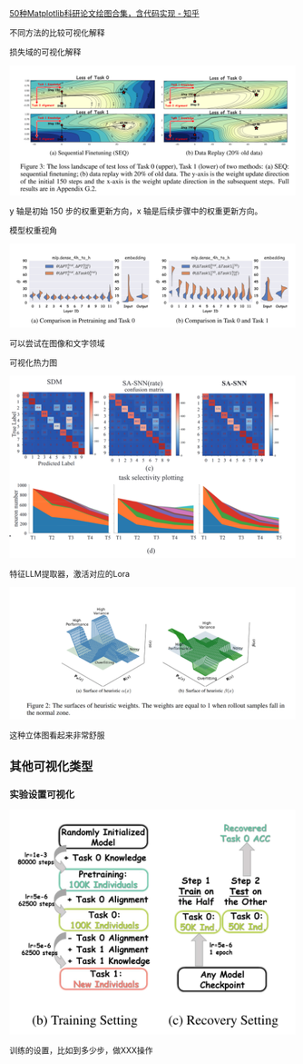 [50种Matplotlib科研论文绘图合集，含代码实现 - 知乎](https://zhuanlan.zhihu.com/p/220345912)





不同方法的比较可视化解释

损失域的可视化解释

![image-20250625195140114](image-20250625195140114.png)

y 轴是初始 150 步的权重更新方向，x 轴是后续步骤中的权重更新方向。



模型权重视角

![image-20250625195322789](image-20250625195322789.png)

可以尝试在图像和文字领域



可视化热力图

![image-20250625195601738](image-20250625195601738.png)





特征LLM提取器，激活对应的Lora







![image-20250626214209785](image-20250626214209785.png)

这种立体图看起来非常舒服





## 其他可视化类型

### 实验设置可视化

![image-20250705192713012](image-20250705192713012.png)

训练的设置，比如到多少步，做XXX操作